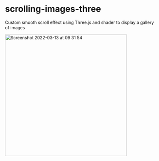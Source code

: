 # scrolling-images-three

Custom smooth scroll effect using Three.js and shader to display a gallery of images

<img width="400" alt="Screenshot 2022-03-13 at 09 31 54" src="https://user-images.githubusercontent.com/4311684/158053453-2c236798-d589-42fe-97fd-1b34bbcdf83d.png">
